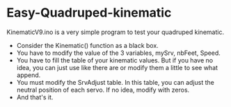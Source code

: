 # Easy-Quadruped-kinematic
KinematicV9.ino is a very simple program to test your quadruped kinematic.
- Consider the Kinematic() function as a black box.
- You have to modify the value of the 3 variables, mySrv, nbFeet, Speed.
- You have to fill the table of your kinematic values. But if you have no idea, you can just use like there are or modify them a little to see what append.
- You must modify the SrvAdjust table. In this table, you can adjust the neutral position of each servo. If no idea, modify with zeros.
- And that's it.
